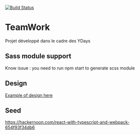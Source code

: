 [![Build Status](https://dev.azure.com/raymsdev/TeamWork/_apis/build/status/Build%20app?branchName=develop)](https://dev.azure.com/raymsdev/TeamWork/_build/latest?definitionId=4?branchName=develop)
# TeamWork
Projet développé dans le cadre des YDays

## Sass module support
Know issue :
  you need to run npm start to generate scss module 

## Design
[Example of design here](https://material.io/tools/color/#!/?view.left=0&view.right=0&primary.color=5E35B1&secondary.color=AEEA00&primary.text.color=ffffff)

## Seed
https://hackernoon.com/react-with-typescript-and-webpack-654f93f34db6

